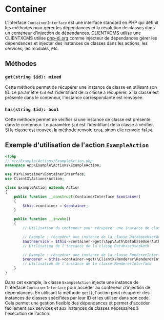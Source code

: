# Container
L'interface `ContainerInterface` est une interface standard en PHP qui définit les méthodes pour gérer les dépendances et la résolution de classes dans un conteneur d'injection de dépendances. CLIENTXCMS utilise une CLIENTXCMS utilise [php-di.org](PHP-DI) comme injecteur de dépendances gérer les dépendances et injecter des instances de classes dans les actions, les services, les modules, etc.

## Méthodes

### `get(string $id): mixed`

Cette méthode permet de récupérer une instance de classe en utilisant son ID. Le paramètre `$id` est l'identifiant de la classe à récupérer. Si la classe est présente dans le conteneur, l'instance correspondante est renvoyée.

### `has(string $id): bool`

Cette méthode permet de vérifier si une instance de classe est présente dans le conteneur. Le paramètre `$id` est l'identifiant de la classe à vérifier. Si la classe est trouvée, la méthode renvoie `true`, sinon elle renvoie `false`.
## Exemple d'utilisation de l'action `ExampleAction`

```php
<?php
// src/Example/Actions/ExampleAction.php
namespace App\Example\Actions\ExampleAction;

use Psr\Container\ContainerInterface;
use ClientX\Actions\Action;

class ExampleAction extends Action
{
    public function __construct(ContainerInterface $container)
    {
        $this->container = $container;
    }

    public function __invoke()
    {
        // Utilisation du conteneur pour récupérer une instance de classe

        // Exemple : récupérer une instance de la classe DatabaseUserAuth
        $authService = $this->container->get(\App\Auth\DatabaseUserAuth::class);
        // Utilisation de l'instance de la classe DatabaseUserAuth

        // Exemple : récupérer une instance de la classe RendererInterface
        $renderer = $this->container->get(\ClientX\Renderer\RendererInterface::class);
        // Utilisation de l'instance de la classe RendererInterface
    }
}
```

Dans cet exemple, la classe `ExampleAction` injecte une instance de l'interface `ContainerInterface` pour accéder au conteneur d'injection de dépendances. En utilisant la méthode `get()`, l'action peut récupérer des instances de classes spécifiées par leur ID et les utiliser dans son code. Cela permet une gestion flexible des dépendances et permet d'accéder facilement aux services et aux instances de classes nécessaires à l'exécution de l'action.